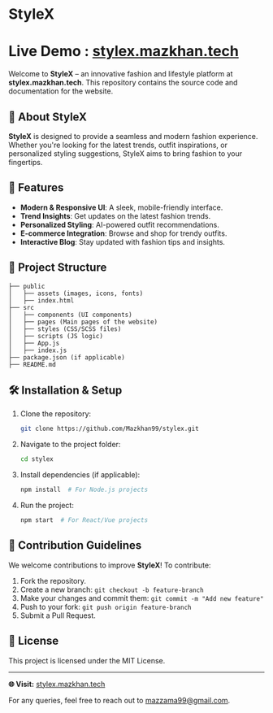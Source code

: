 # StyleX
# Live Demo : [stylex.mazkhan.tech](https://stylex.mazkhan.tech)

Welcome to **StyleX** – an innovative fashion and lifestyle platform at **stylex.mazkhan.tech**. This repository contains the source code and documentation for the website.

## 🚀 About StyleX

**StyleX** is designed to provide a seamless and modern fashion experience. Whether you're looking for the latest trends, outfit inspirations, or personalized styling suggestions, StyleX aims to bring fashion to your fingertips.

## 🌟 Features

- **Modern & Responsive UI**: A sleek, mobile-friendly interface.
- **Trend Insights**: Get updates on the latest fashion trends.
- **Personalized Styling**: AI-powered outfit recommendations.
- **E-commerce Integration**: Browse and shop for trendy outfits.
- **Interactive Blog**: Stay updated with fashion tips and insights.

## 📂 Project Structure

```
├── public
│   ├── assets (images, icons, fonts)
│   ├── index.html
├── src
│   ├── components (UI components)
│   ├── pages (Main pages of the website)
│   ├── styles (CSS/SCSS files)
│   ├── scripts (JS logic)
│   ├── App.js
│   ├── index.js
├── package.json (if applicable)
├── README.md
```

## 🛠 Installation & Setup

1. Clone the repository:
   ```bash
   git clone https://github.com/Mazkhan99/stylex.git
   ```
2. Navigate to the project folder:
   ```bash
   cd stylex
   ```
3. Install dependencies (if applicable):
   ```bash
   npm install  # For Node.js projects
   ```
4. Run the project:
   ```bash
   npm start  # For React/Vue projects
   ```

## 🎨 Contribution Guidelines

We welcome contributions to improve **StyleX**! To contribute:

1. Fork the repository.
2. Create a new branch: `git checkout -b feature-branch`
3. Make your changes and commit them: `git commit -m "Add new feature"`
4. Push to your fork: `git push origin feature-branch`
5. Submit a Pull Request.

## 📄 License

This project is licensed under the MIT License.

---

**🌐 Visit:** [stylex.mazkhan.tech](https://stylex.mazkhan.tech)

For any queries, feel free to reach out to [mazzama99@gmail.com](mailto\:mazzama99@gmail.com).

